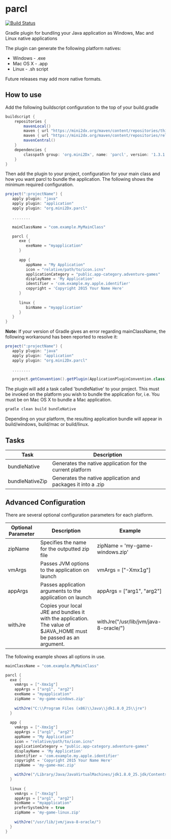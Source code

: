parcl
==========

[![Build Status](https://travis-ci.org/mini2Dx/parcl.svg?branch=master)](https://travis-ci.org/mini2Dx/parcl)

Gradle plugin for bundling your Java application as Windows, Mac and Linux native applications

The plugin can generate the following platform natives:
 * Windows - .exe
 * Mac OS X - .app
 * Linux - .sh script
 
Future releases may add more native formats.

## How to use

Add the following buildscript configuration to the top of your build.gradle

```gradle
buildscript {
    repositories {
        mavenLocal()
        maven { url "https://mini2dx.org/maven/content/repositories/thirdparty" }
		maven { url "https://mini2dx.org/maven/content/repositories/releases" }
        mavenCentral()
    }
    dependencies {
        classpath group: 'org.mini2Dx', name: 'parcl', version: '1.3.1'
    }
}
```

Then add the plugin to your project, configuration for your main class and how you want parcl to bundle the application. The following shows the minimum required configuration.

```gradle
project(":projectName") {
   apply plugin: "java"
   apply plugin: "application"
   apply plugin: "org.mini2Dx.parcl"
   
   ........

   mainClassName = "com.example.MyMainClass"

   parcl {
      exe {
         exeName = "myapplication"
      }
		
      app {
         appName = "My Application"
         icon = "relative/path/to/icon.icns"
         applicationCategory = "public.app-category.adventure-games"
         displayName = 'My Application'
         identifier = 'com.example.my.apple.identifier'
         copyright = 'Copyright 2015 Your Name Here'
      }
		
      linux {
         binName = "myapplication"
      }
   }
}
```

__Note:__ If your version of Gradle gives an error regarding mainClassName, the following workaround has been reported to resolve it:

```gradle
project(":projectName") {
   apply plugin: "java"
   apply plugin: "application"
   apply plugin: "org.mini2Dx.parcl"
   
   ........

   project.getConvention().getPlugin(ApplicationPluginConvention.class).setMainClassName("com.example.MyMainClass")
```

The plugin will add a task called 'bundleNative' to your project. This must be invoked on the platform you wish to bundle the application for, i.e. You must be on Mac OS X to bundle a Mac application.

```bash
gradle clean build bundleNative
```

Depending on your platform, the resulting application bundle will appear in build/windows, build/mac or build/linux.

## Tasks

| Task | Description |
|---|---|
| bundleNative  |  Generates the native application for the current platform |
| bundleNativeZip | Generates the native application and packages it into a .zip  |

## Advanced Configuration

There are several optional configuration parameters for each platform.

| Optional Parameter  | Description | Example |
| ------------- | ------------- | ------------- |
| zipName | Specifies the name for the outputted zip file  | zipName = 'my-game-windows.zip' |
| vmArgs | Passes JVM options to the application on launch  | vmArgs = ["-Xmx1g"] |
| appArgs  | Passes application arguments to the application on launch  | appArgs = ["arg1", "arg2"] |
| withJre  | Copies your local JRE and bundles it with the application. The value of $JAVA_HOME must be passed as an argument. | withJre("/usr/lib/jvm/java-8-oracle/") |

The following example shows all options in use.

```gradle
mainClassName = "com.example.MyMainClass"

parcl {
  exe {
    vmArgs = ["-Xmx1g"]
    appArgs = ["arg1", "arg2"]
    exeName = "myapplication"
    zipName = 'my-game-windows.zip'
			
    withJre("C:\\Program Files (x86)\\Java\\jdk1.8.0_25\\jre")
  }
		
  app {
    vmArgs = ["-Xmx1g"]
    appArgs = ["arg1", "arg2"]
    appName = "My Application"
    icon = "relative/path/to/icon.icns"
    applicationCategory = "public.app-category.adventure-games"
    displayName = 'My Application'
    identifier = 'com.example.my.apple.identifier'
    copyright = 'Copyright 2015 Your Name Here'
    zipName = 'my-game-mac.zip'

    withJre("/Library/Java/JavaVirtualMachines/jdk1.8.0_25.jdk/Contents/Home")
  }
		
  linux {
    vmArgs = ["-Xmx1g"]
    appArgs = ["arg1", "arg2"]
    binName = "myapplication"
    preferSystemJre = true
    zipName = 'my-game-linux.zip'
			
    withJre("/usr/lib/jvm/java-8-oracle/")
  }
}
```

